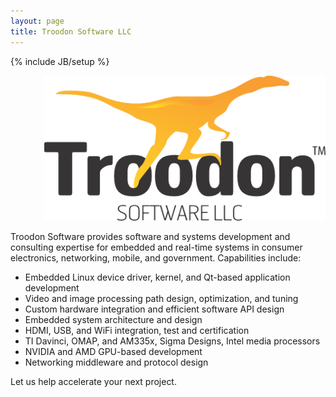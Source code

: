 ```yaml
---
layout: page
title: Troodon Software LLC
---
```

{% include JB/setup %}

<div style="margin: 0px 0px 0px 54px"><img src="assets/troodonsw.png"></div>

Troodon Software provides software and systems development and consulting expertise for embedded and real-time systems in consumer electronics, networking, mobile, and government. Capabilities include:

* Embedded Linux device driver, kernel, and Qt-based application development
* Video and image processing path design, optimization, and tuning
* Custom hardware integration and efficient software API design
* Embedded system architecture and design
* HDMI, USB, and WiFi integration, test and certification
* TI Davinci, OMAP, and AM335x, Sigma Designs, Intel media processors
* NVIDIA and AMD GPU-based development
* Networking middleware and protocol design

Let us help accelerate your next project.
